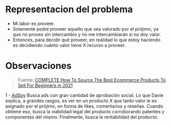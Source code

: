 # Representacion del problema
- Mi labor es proveer.
- Solamente podre proveer aquello que sea valorado por el prójimo, ya que no proveo sin intercambio y no me intercambiarán si no doy valor. 
- Entonces, para decidir qué proveer, en realidad lo que estoy haciendo es decidiendo cuánto valor tiene X recurso a proveer. 

# Observaciones
> Fuente: [COMPLETE How To Source The Best Ecommerce Products To Sell For Beginners in 2021
](https://www.youtube.com/watch?v=zZ98iHy4amM&ab_channel=DavieFogarty)

1 - [AdSpy](https://adspy.com/)
Busca ads con gran cantidad de aprobación social. Lo que Davie explica, a grandes rasgos, es ver en un producto X que tanto valor le es asignado por el prójimo, en forma de likes, comentarios y reseñas. Cuando obtiene eso, busca la viabilidad legal del producto corroborando patentes y componentes del mismo. Finalmente, busca la rentabilidad del producto. 
